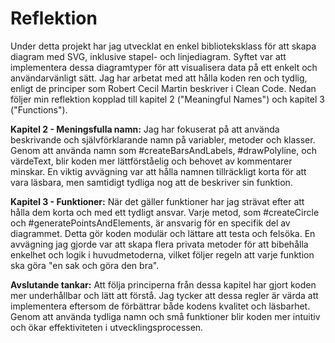 # Reflektion

Under detta projekt har jag utvecklat en enkel biblioteksklass för att skapa diagram med SVG, inklusive stapel- och linjediagram. Syftet var att implementera dessa diagramtyper för att visualisera data på ett enkelt och användarvänligt sätt. Jag har arbetat med att hålla koden ren och tydlig, enligt de principer som Robert Cecil Martin beskriver i Clean Code. Nedan följer min reflektion kopplad till kapitel 2 ("Meaningful Names") och kapitel 3 ("Functions").

**Kapitel 2 - Meningsfulla namn:** Jag har fokuserat på att använda beskrivande och självförklarande namn på variabler, metoder och klasser. Genom att använda namn som #createBarsAndLabels, #drawPolyline, och värdeText, blir koden mer lättförståelig och behovet av kommentarer minskar. En viktig avvägning var att hålla namnen tillräckligt korta för att vara läsbara, men samtidigt tydliga nog att de beskriver sin funktion.

**Kapitel 3 - Funktioner:** När det gäller funktioner har jag strävat efter att hålla dem korta och med ett tydligt ansvar. Varje metod, som #createCircle och #generatePointsAndElements, är ansvarig för en specifik del av diagrammet. Detta gör koden modulär och lättare att testa och felsöka. En avvägning jag gjorde var att skapa flera privata metoder för att bibehålla enkelhet och logik i huvudmetoderna, vilket följer regeln att varje funktion ska göra "en sak och göra den bra".

**Avslutande tankar:** Att följa principerna från dessa kapitel har gjort koden mer underhållbar och lätt att förstå. Jag tycker att dessa regler är värda att implementera eftersom de förbättrar både kodens kvalitet och läsbarhet. Genom att använda tydliga namn och små funktioner blir koden mer intuitiv och ökar effektiviteten i utvecklingsprocessen.